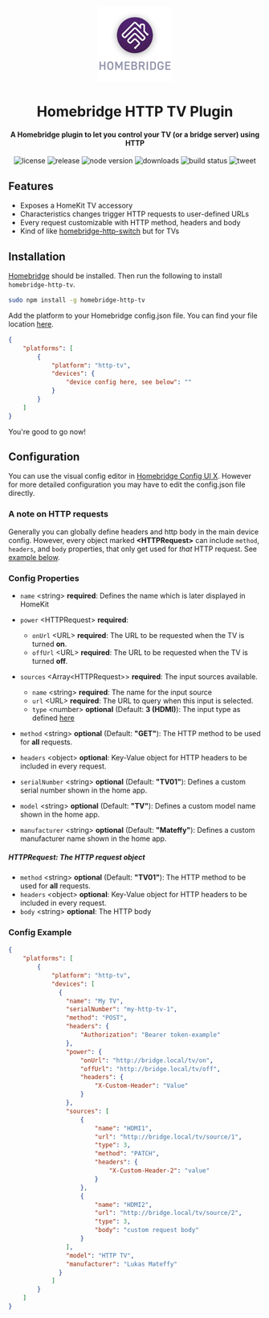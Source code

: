 <p align="center"><img alt="homebridge logo" src="https://raw.githubusercontent.com/homebridge/branding/master/logos/homebridge-wordmark-logo-vertical.png" width="150"></p>
<h1 align="center">Homebridge HTTP TV Plugin</h1>
<h4 align="center">
  A Homebridge plugin to let you control your TV (or a bridge server) using HTTP
</h4>
<p align="center">
  <img alt="license" src="https://img.shields.io/github/license/capevace/homebridge-http-tv">
  <img alt="release" src="https://img.shields.io/npm/v/homebridge-http-tv?label=release">
  <img alt="node version" src="https://img.shields.io/node/v/homebridge-http-tv">
  <img alt="downloads" src="https://img.shields.io/npm/dt/homebridge-http-tv">
  <img alt="build status" src="https://img.shields.io/github/workflow/status/capevace/homebridge-http-tv/build">
  <img alt="tweet" src="https://img.shields.io/twitter/url?style=social&url=https%3A%2F%2Fgithub.com%2Fcapevace%2Fhomebridge-http-tv">
</p>

## Features
- Exposes a HomeKit TV accessory
- Characteristics changes trigger HTTP requests to user-defined URLs
- Every request customizable with HTTP method, headers and body
- Kind of like [homebridge-http-switch](https://github.com/Supereg/homebridge-http-switch) but for TVs

## Installation
[Homebridge](https://github.com/homebridge/homebridge) should be installed. Then run the following to install `homebridge-http-tv`.
```sh
sudo npm install -g homebridge-http-tv
```

Add the platform to your Homebridge config.json file. You can find your file location [here](https://github.com/homebridge/homebridge/wiki).
```json
{
    "platforms": [
        {
            "platform": "http-tv",
            "devices": {
                "device config here, see below": ""
            }
        }
    ]
}
```

You're good to go now!

## Configuration
You can use the visual config editor in [Homebridge Config UI X](https://github.com/oznu/homebridge-config-ui-x). However for more detailed configuration you may have to edit the config.json file directly. 

### A note on HTTP requests
Generally you can globally define headers and http body in the main device config. However, every object marked **\<HTTPRequest\>** can include `method`, `headers`, and `body` properties, that only get used for *that* HTTP request. See [example below](#config-example).

### Config Properties
- `name` \<string\> **required**: Defines the name which is later displayed in HomeKit

- `power` \<HTTPRequest\> **required**:
    - `onUrl` \<URL\> **required**: The URL to be requested when the TV is turned **on**.
    - `offUrl` \<URL\> **required**: The URL to be requested when the TV is turned **off**.

- `sources` \<Array\<HTTPRequest\>\> **required**: The input sources available.
    - `name` \<string\> **required**: The name for the input source
    - `url` \<URL\> **required**: The URL to query when this input is selected.
    - `type` \<number\> **optional** \(Default: **3 (HDMI)**\): The input type as defined [here](https://developers.homebridge.io/#/characteristic/InputSourceType)

- `method` \<string\> **optional** \(Default: **"GET"**\): The HTTP method to be used for **all** requests.
- `headers` \<object\> **optional**: Key-Value object for HTTP headers to be included in every request.

- `serialNumber` \<string\> **optional** \(Default: **"TV01"**\): Defines a custom serial number shown in the home app.


- `model` \<string\> **optional** \(Default: **"TV"**\): Defines a custom model name shown in the home app.
- `manufacturer` \<string\> **optional** \(Default: **"Mateffy"**\): Defines a custom manufacturer name shown in the home app.

##### HTTPRequest: The HTTP request object
- `method` \<string\> **optional** \(Default: **"TV01"**\): The HTTP method to be used for **all** requests.
- `headers` \<object\> **optional**: Key-Value object for HTTP headers to be included in every request.
- `body` \<string\> **optional**: The HTTP body

### Config Example
```json
{
    "platforms": [
        {
            "platform": "http-tv",
            "devices": [
              {
                "name": "My TV",
                "serialNumber": "my-http-tv-1",
                "method": "POST",
                "headers": {
                    "Authorization": "Bearer token-example"
                },
                "power": {
                    "onUrl": "http://bridge.local/tv/on",
                    "offUrl": "http://bridge.local/tv/off",
                    "headers": {
                        "X-Custom-Header": "Value"
                    }
                },
                "sources": [
                    {
                        "name": "HDMI1",
                        "url": "http://bridge.local/tv/source/1",
                        "type": 3,
                        "method": "PATCH",
                        "headers": {
                            "X-Custom-Header-2": "value"
                        }
                    },
                    {
                        "name": "HDMI2",
                        "url": "http://bridge.local/tv/source/2",
                        "type": 3,
                        "body": "custom request body"
                    }
                ],
                "model": "HTTP TV",
                "manufacturer": "Lukas Mateffy"
              }
            ]
        }
    ]
}
```
